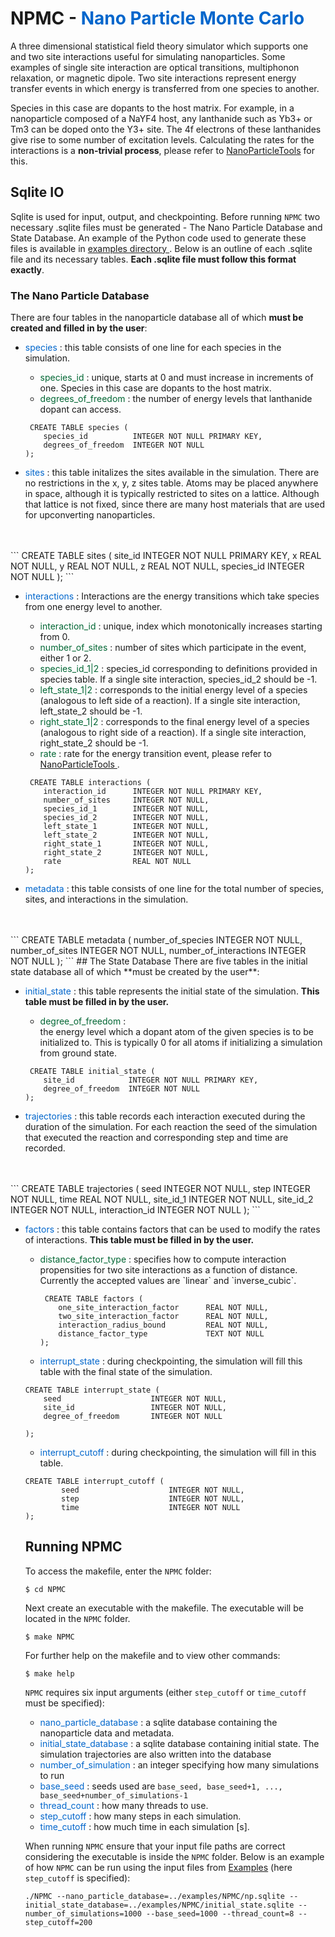 # NPMC - <span style="color: #0066CC"> Nano Particle Monte Carlo </span>

A three dimensional statistical field theory simulator which supports one and two site interactions useful for simulating nanoparticles. Some examples of single site interaction are optical transitions, multiphonon relaxation, or magnetic dipole. Two site interactions represent energy transfer events in which energy is transferred from one species to another.

Species in this case are dopants to the host matrix. For example, in a nanoparticle composed of a NaYF4 host, any lanthanide such as Yb3+ or Tm3 can be doped onto the Y3+ site. The 4f electrons of these lanthanides give rise to some number of excitation levels. Calculating the rates for the interactions is a **non-trivial process**, please refer to [NanoParticleTools](./https://github.com/BlauGroup/NanoParticleTools) for this. 

## Sqlite IO

Sqlite is used for input, output, and checkpointing. Before running `NPMC` two necessary .sqlite files must be generated - The Nano Particle Database and State Database. An example of the Python code used to generate these files is available in <a href="{{ site.github.repository_url }}"> examples directory </a>. Below is an outline of each .sqlite file and its necessary tables. **Each .sqlite file must follow this format exactly**. 

### The Nano Particle Database
There are four tables in the nanoparticle database all of which **must be created and filled in by the user**:

<ul>
<li><span style="color:#0066CC"> species </span> : this table consists of one line for each species in the simulation. </li>
    <ul>
    <li> <span style="color:#006633"> species_id </span>: unique, starts at 0 and must increase in increments of one. Species in this case are dopants to the host matrix. </li>
    <li> <span style="color:#006633"> degrees_of_freedom </span>: the number of energy levels that lanthanide dopant can access. </li>
    </ul>

<pre><code> CREATE TABLE species (
    species_id          INTEGER NOT NULL PRIMARY KEY,
    degrees_of_freedom  INTEGER NOT NULL
);
</code></pre>
</ul>

- <span style="color:#0066CC"> sites </span>: this table initalizes the sites available in the simulation. There are no restrictions in the x, y, z sites table. Atoms may be placed anywhere in space, although it is typically restricted to sites on a lattice. Although that lattice is not fixed, since there are many host materials that are used for upconverting nanoparticles.
<br>
<br>
```
CREATE TABLE sites (
    site_id             INTEGER NOT NULL PRIMARY KEY,
    x                   REAL NOT NULL,
    y                   REAL NOT NULL,
    z                   REAL NOT NULL,
    species_id          INTEGER NOT NULL
);
```

<ul>
<li> <span style="color:#0066CC"> interactions </span>: Interactions are the energy transitions which take species from one energy level to another. </li> 
    <ul>
    <li> <span style="color:#006633"> interaction_id </span>: unique, index which monotonically increases starting from 0. </li>
    <li> <span style="color:#006633"> number_of_sites </span>: number of sites which participate in the event, either 1 or 2. </li>
    <li> <span style="color:#006633"> species_id_1&#124;2 </span>: species_id corresponding to definitions provided in species table. If a single site interaction, species_id_2 should be -1. </li>
    <li> <span style="color:#006633"> left_state_1&#124;2 </span>: corresponds to the initial energy level of a species (analogous to left side of a reaction). If a single site interaction, left_state_2 should be -1. </li>
    <li> <span style="color:#006633"> right_state_1&#124;2 </span>: corresponds to the final energy level of a species (analogous to right side of a reaction). If a single site interaction, right_state_2 should be -1. </li>
    <li> <span style="color:#006633"> rate </span>: rate for the energy transition event, please refer to 
    <a href="{{ ./https://github.com/BlauGroup/NanoParticleTools }}"> NanoParticleTools </a>. </li> </ul>

<pre><code> CREATE TABLE interactions (
    interaction_id      INTEGER NOT NULL PRIMARY KEY,
    number_of_sites     INTEGER NOT NULL,
    species_id_1        INTEGER NOT NULL,
    species_id_2        INTEGER NOT NULL,
    left_state_1        INTEGER NOT NULL,
    left_state_2        INTEGER NOT NULL,
    right_state_1       INTEGER NOT NULL,
    right_state_2       INTEGER NOT NULL,
    rate                REAL NOT NULL
);
</code></pre>
</ul>

- <span style="color:#0066CC"> metadata </span>: this table consists of one line for the total number of species, sites, and interactions in the simulation.
<br>
<br>
```
CREATE TABLE metadata (
    number_of_species                   INTEGER NOT NULL,
    number_of_sites                     INTEGER NOT NULL,
    number_of_interactions              INTEGER NOT NULL
);
```
## The State Database
There are five tables in the initial state database all of which **must be created by the user**: 

<ul>
<li> <span style="color:#0066CC"> initial_state </span>: this table represents the initial state of the simulation. <b>This table must be filled in by the user.</b> </li>
   <ul>
    <li> <span style="color:#006633"> degree_of_freedom </span>: </li>
    the energy level which a dopant atom of the given species is to be initialized to. This is typically 0 for all atoms if initializing a simulation from ground state. </ul>
<pre><code> CREATE TABLE initial_state (
    site_id            INTEGER NOT NULL PRIMARY KEY,
    degree_of_freedom  INTEGER NOT NULL
);
</code></pre>
</ul>

- <span style="color:#0066CC"> trajectories </span>: this table records each interaction executed during the duration of the simulation. For each reaction the seed of the simulation that executed the reaction and corresponding step and time are recorded. 
<br>
<br>
```
CREATE TABLE trajectories (
    seed               INTEGER NOT NULL,
    step               INTEGER NOT NULL,
    time               REAL NOT NULL,
    site_id_1          INTEGER NOT NULL,
    site_id_2          INTEGER NOT NULL,
    interaction_id     INTEGER NOT NULL
);
```

<ul>
<li> <span style="color:#0066CC"> factors </span>: this table contains factors that can be used to modify the rates of interactions. <b> This table must be filled in by the user.</b> </li>
    <ul> <li> <span style="color:#006633"> distance_factor_type </span>: specifies how to compute interaction propensities for two site interactions as a function of distance. Currently the accepted values are `linear` and `inverse_cubic`. </li>

<pre><code> CREATE TABLE factors (
    one_site_interaction_factor      REAL NOT NULL,
    two_site_interaction_factor      REAL NOT NULL,
    interaction_radius_bound         REAL NOT NULL,
    distance_factor_type             TEXT NOT NULL
);
</code></pre>
</ul>

- <span style="color:#0066CC"> interrupt_state </span>: during checkpointing, the simulation will fill this table with the final state of the simulation. 
```
CREATE TABLE interrupt_state (
    seed                    INTEGER NOT NULL,
    site_id                 INTEGER NOT NULL,
    degree_of_freedom       INTEGER NOT NULL
        
); 
```

- <span style="color:#0066CC"> interrupt_cutoff </span>: during checkpointing, the simulation will fill in this table.
```
CREATE TABLE interrupt_cutoff (
        seed                    INTEGER NOT NULL,
        step                    INTEGER NOT NULL,
        time                    INTEGER NOT NULL   
);
```

## Running NPMC
To access the makefile, enter the `NPMC` folder:

```
$ cd NPMC
```

Next create an executable with the makefile. The executable will be located in the `NPMC` folder.

```
$ make NPMC
```

For further help on the makefile and to view other commands:

```
$ make help
```

`NPMC` requires six input arguments (either `step_cutoff` or `time_cutoff` must be specified): 

- <span style="color:#0066CC"> nano_particle_database </span>: a sqlite database containing the nanoparticle data and metadata.
- <span style="color:#0066CC"> initial_state_database </span> : a sqlite database containing initial state. The simulation trajectories are also written into the database
- <span style="color:#0066CC"> number_of_simulation </span>: an integer specifying how many simulations to run
-  <span style="color:#0066CC"> base_seed </span>: seeds used are `base_seed, base_seed+1, ..., base_seed+number_of_simulations-1`
- <span style="color:#0066CC"> thread_count </span>: how many threads to use.
- <span style="color:#0066CC"> step_cutoff </span>: how many steps in each simulation.
- <span style="color:#0066CC"> time_cutoff </span>: how much time in each simulation [s].

When running `NPMC` ensure that your input file paths are correct considering the executable is inside the `NPMC` folder. Below is an example of how `NPMC` can be run using the input files from [Examples](./Examples.html) (here `step_cutoff` is specified):

```
./NPMC --nano_particle_database=../examples/NPMC/np.sqlite --initial_state_database=../examples/NPMC/initial_state.sqlite --number_of_simulations=1000 --base_seed=1000 --thread_count=8 --step_cutoff=200 
```